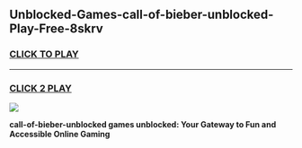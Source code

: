 
## Unblocked-Games-call-of-bieber-unblocked-Play-Free-8skrv
<h3>
<a href="https://premium76.site?title=call-of-bieber-unblocked&ref=23A">CLICK TO PLAY</a></h3>
<hr>

<h3>
<a href="https://premium76.site?title=call-of-bieber-unblocked&ref=23A">CLICK 2 PLAY</a>
  
</h3>

<a href="https://premium76.site?title=call-of-bieber-unblocked&ref=23A"><img src="https://clearcache.store/games.png"></a>


**call-of-bieber-unblocked games unblocked: Your Gateway to Fun and Accessible Online Gaming**
